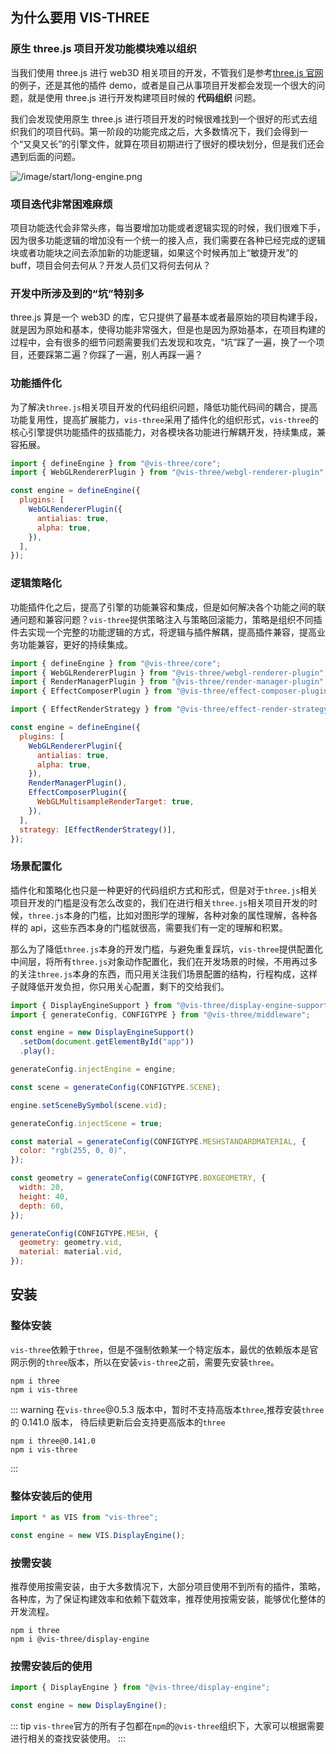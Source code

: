 ## 为什么要用 VIS-THREE

### 原生 three.js 项目开发功能模块难以组织

当我们使用 three.js 进行 web3D 相关项目的开发，不管我们是参考[three.js 官网](https://threejs.org/)的例子，还是其他的插件 demo，或者是自己从事项目开发都会发现一个很大的问题，就是使用 three.js 进行开发构建项目时候的 **代码组织** 问题。

我们会发现使用原生 three.js 进行项目开发的时候很难找到一个很好的形式去组织我们的项目代码。第一阶段的功能完成之后，大多数情况下，我们会得到一个“又臭又长”的引擎文件，就算在项目初期进行了很好的模块划分，但是我们还会遇到后面的问题。

![/image/start/long-engine.png](/image/start/long-engine.png)

### 项目迭代非常困难麻烦

项目功能迭代会非常头疼，每当要增加功能或者逻辑实现的时候，我们很难下手，因为很多功能逻辑的增加没有一个统一的接入点，我们需要在各种已经完成的逻辑块或者功能块之间去添加新的功能逻辑，如果这个时候再加上“敏捷开发”的 buff，项目会何去何从？开发人员们又将何去何从？

### 开发中所涉及到的“坑”特别多

three.js 算是一个 web3D 的库，它只提供了最基本或者最原始的项目构建手段，就是因为原始和基本，使得功能非常强大，但是也是因为原始基本，在项目构建的过程中，会有很多的细节问题需要我们去发现和攻克，“坑”踩了一遍，换了一个项目，还要踩第二遍？你踩了一遍，别人再踩一遍？

### 功能插件化

为了解决`three.js`相关项目开发的代码组织问题，降低功能代码间的耦合，提高功能复用性，提高扩展能力，`vis-three`采用了插件化的组织形式，`vis-three`的核心引擎提供功能插件的拔插能力，对各模块各功能进行解耦开发，持续集成，兼容拓展。

```js
import { defineEngine } from "@vis-three/core";
import { WebGLRendererPlugin } from "@vis-three/webgl-renderer-plugin";

const engine = defineEngine({
  plugins: [
    WebGLRendererPlugin({
      antialias: true,
      alpha: true,
    }),
  ],
});
```

### 逻辑策略化

功能插件化之后，提高了引擎的功能兼容和集成，但是如何解决各个功能之间的联通问题和兼容问题？`vis-three`提供策略注入与策略回滚能力，策略是组织不同插件去实现一个完整的功能逻辑的方式，将逻辑与插件解耦，提高插件兼容，提高业务功能兼容，更好的持续集成。

```js
import { defineEngine } from "@vis-three/core";
import { WebGLRendererPlugin } from "@vis-three/webgl-renderer-plugin";
import { RenderManagerPlugin } from "@vis-three/render-manager-plugin";
import { EffectComposerPlugin } from "@vis-three/effect-composer-plugin";

import { EffectRenderStrategy } from "@vis-three/effect-render-strategy";

const engine = defineEngine({
  plugins: [
    WebGLRendererPlugin({
      antialias: true,
      alpha: true,
    }),
    RenderManagerPlugin(),
    EffectComposerPlugin({
      WebGLMultisampleRenderTarget: true,
    }),
  ],
  strategy: [EffectRenderStrategy()],
});
```

### 场景配置化

插件化和策略化也只是一种更好的代码组织方式和形式，但是对于`three.js`相关项目开发的门槛是没有怎么改变的，我们在进行相关`three.js`相关项目开发的时候，`three.js`本身的门槛，比如对图形学的理解，各种对象的属性理解，各种各样的 api，这些东西本身的门槛就很高，需要我们有一定的理解和积累。

那么为了降低`three.js`本身的开发门槛，与避免重复踩坑，`vis-three`提供配置化中间层，将所有`three.js`对象动作配置化，我们在开发场景的时候，不用再过多的关注`three.js`本身的东西，而只用关注我们场景配置的结构，行程构成，这样子就降低开发负担，你只用关心配置，剩下的交给我们。

```js
import { DisplayEngineSupport } from "@vis-three/display-engine-support";
import { generateConfig, CONFIGTYPE } from "@vis-three/middleware";

const engine = new DisplayEngineSupport()
  .setDom(document.getElementById("app"))
  .play();

generateConfig.injectEngine = engine;

const scene = generateConfig(CONFIGTYPE.SCENE);

engine.setSceneBySymbol(scene.vid);

generateConfig.injectScene = true;

const material = generateConfig(CONFIGTYPE.MESHSTANDARDMATERIAL, {
  color: "rgb(255, 0, 0)",
});

const geometry = generateConfig(CONFIGTYPE.BOXGEOMETRY, {
  width: 20,
  height: 40,
  depth: 60,
});

generateConfig(CONFIGTYPE.MESH, {
  geometry: geometry.vid,
  material: material.vid,
});
```

## 安装

### 整体安装

`vis-three`依赖于`three`，但是不强制依赖某一个特定版本，最优的依赖版本是官网示例的`three`版本，所以在安装`vis-three`之前，需要先安装`three`。

```
npm i three
npm i vis-three
```

::: warning
在`vis-three`@0.5.3 版本中，暂时不支持高版本`three`,推荐安装`three`的 0.141.0 版本，
待后续更新后会支持更高版本的`three`

```
npm i three@0.141.0
npm i vis-three
```

:::

### 整体安装后的使用

```js
import * as VIS from "vis-three";

const engine = new VIS.DisplayEngine();
```

### 按需安装

推荐使用按需安装，由于大多数情况下，大部分项目使用不到所有的插件，策略，各种库，为了保证构建效率和依赖下载效率，推荐使用按需安装，能够优化整体的开发流程。

```
npm i three
npm i @vis-three/display-engine
```

### 按需安装后的使用

```js
import { DisplayEngine } from "@vis-three/display-engine";

const engine = new DisplayEngine();
```

::: tip
`vis-three`官方的所有子包都在`npm`的`@vis-three`组织下，大家可以根据需要进行相关的查找安装使用。
:::

